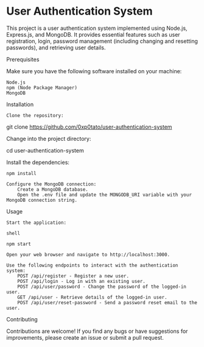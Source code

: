 <h1>User Authentication System</h1>

This project is a user authentication system implemented using Node.js, Express.js, and MongoDB. It provides essential features such as user registration, login, password management (including changing and resetting passwords), and retrieving user details.

Prerequisites

Make sure you have the following software installed on your machine:

    Node.js
    npm (Node Package Manager)
    MongoDB

Installation

    Clone the repository:

git clone https://github.com/0xp0tato/user-authentication-system

Change into the project directory:

cd user-authentication-system

Install the dependencies:

    npm install

    Configure the MongoDB connection:
        Create a MongoDB database.
        Open the .env file and update the MONGODB_URI variable with your MongoDB connection string.

Usage

    Start the application:

    shell

    npm start

    Open your web browser and navigate to http://localhost:3000.

    Use the following endpoints to interact with the authentication system:
        POST /api/register - Register a new user.
        POST /api/login - Log in with an existing user.
        POST /api/user/password - Change the password of the logged-in user.
        GET /api/user - Retrieve details of the logged-in user.
        POST /api/user/reset-password - Send a password reset email to the user.

Contributing

Contributions are welcome! If you find any bugs or have suggestions for improvements, please create an issue or submit a pull request.

